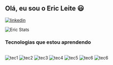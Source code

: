 ## Olá, eu sou o Eric Leite 😃

[![linkedin](https://img.shields.io/badge/LinkedIn-0077B5?style=for-the-badge&logo=linkedin&logoColor=white)](https://www.linkedin.com/in/ericdonida/)

![Eric Stats](https://github-readme-stats.vercel.app/api?username=ericleeite&show_icons=true&theme=dark)

### Tecnologias que estou aprendendo

<div style="dispay: inline_block"><br/>
<img alt= "tec1" alignm="center" src="https://img.shields.io/badge/HTML5-E34F26?style=for-the-badge&logo=html5&logoColor=white" />
<img alt= "tec2" alignm="center" src="https://img.shields.io/badge/CSS3-1572B6?style=for-the-badge&logo=css3&logoColor=white" />
<img alt= "tec3" alignm="center" src="https://img.shields.io/badge/JavaScript-323330?style=for-the-badge&logo=javascript&logoColor=F7DF1E" />
<img alt= "tec4" alignm="center" src="https://img.shields.io/badge/Node.js-43853D?style=for-the-badge&logo=node.js&logoColor=white" />
<img alt= "tec5" alignm="center" src="https://img.shields.io/badge/Python-14354C?style=for-the-badge&logo=python&logoColor=white" />
<img alt= "tec6" alignm="center" src="https://img.shields.io/badge/Oracle-F80000?style=for-the-badge&logo=oracle&logoColor=black" />
<img alt= "tec6" alignm="center" src="https://img.shields.io/badge/SAP-0FAAFF?style=for-the-badge&logo=sap&logoColor=white"/>

</div>
